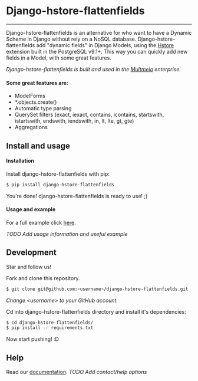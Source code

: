 Django-hstore-flattenfields
===========================
---
Django-hstore-flattenfields is an alternative for who want to have a Dynamic Scheme in Django without rely on a NoSQL database. Django-hstore-flattenfields add "dynamic fields" in Django Models, using the [Hstore](http://www.postgresql.org/docs/9.1/static/hstore.html) extension built in the PostgreSQL v9.1+. This way you can quickly add new fields in a Model, with some great features.

*Django-hstore-flattenfields is built and used in the [Multmeio](http://www.multmeio.com.br) enterprise.*

#### Some great features are:
* ModelForms
* *.objects.create()
* Automatic type parsing
* QuerySet filters (exact, iexact, contains, icontains, startswith, istartswith, endswith, iendswith, in, lt, lte, gt, gte)
* Aggregations


Install and usage
-----------------

#### Installation
Install django-hstore-flattenfields with pip:

```sh
$ pip install django-hstore-flattenfields
```

You're done! django-hstore-flattenfields is ready to use! ;)

#### Usage and example

For a full example click [here](https://github.com/multmeio/django-hstore-flattenfields/tree/master/example).

*TODO Add usage information and useful example*


Development
------------

Star and follow us!

Fork and clone this repository.

```sh
$ git clone git@github.com:<username>/django-hstore-flattenfields.git
```

 *Change \<username\> to your GitHub account.*

Cd into django-hstore-flattenfields directory and install it's dependencies:

```sh
$ cd django-hstore-flattenfields/
$ pip install -r requirements.txt
```

Now start pushing! :D


Help
--------

Read our [documentation](http://django-hstore-flattenfields.readthedocs.org).
*TODO Add contact/help options*
